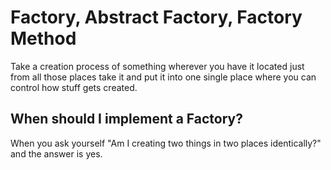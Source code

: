 # Factory, Abstract Factory, Factory Method

Take a creation process of something wherever you have it located just from all those places
take it and put it into one single place where you can control how stuff gets created.

## When should I implement a Factory?

When you ask yourself "Am I creating two things in two places identically?" and the answer is yes.
